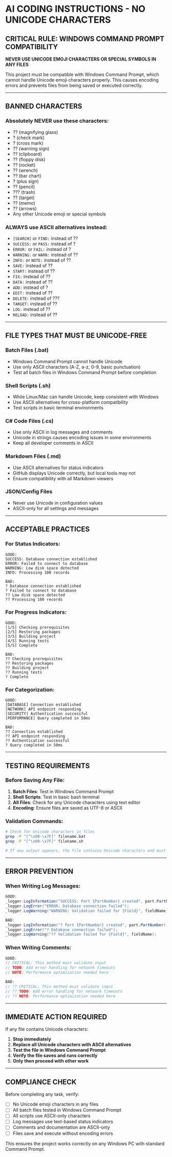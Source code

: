 # AI CODING INSTRUCTIONS - NO UNICODE CHARACTERS

## CRITICAL RULE: WINDOWS COMMAND PROMPT COMPATIBILITY

**NEVER USE UNICODE EMOJI CHARACTERS OR SPECIAL SYMBOLS IN ANY FILES**

This project must be compatible with Windows Command Prompt, which cannot handle Unicode emoji characters properly. This causes encoding errors and prevents files from being saved or executed correctly.

---

## BANNED CHARACTERS

### Absolutely NEVER use these characters:
- ?? (magnifying glass)
- ? (check mark)
- ? (cross mark)  
- ?? (warning sign)
- ?? (clipboard)
- ?? (floppy disk)
- ?? (rocket)
- ?? (wrench)
- ?? (bar chart)
- ? (plus sign)
- ?? (pencil)
- ??? (trash)
- ?? (target)
- ?? (memo)
- ?? (arrows)
- Any other Unicode emoji or special symbols

### ALWAYS use ASCII alternatives instead:
- `[SEARCH]` or `FIND:` instead of ??
- `SUCCESS:` or `PASS:` instead of ?
- `ERROR:` or `FAIL:` instead of ?
- `WARNING:` or `WARN:` instead of ??
- `INFO:` or `NOTE:` instead of ??
- `SAVE:` instead of ??
- `START:` instead of ??
- `FIX:` instead of ??
- `DATA:` instead of ??
- `ADD:` instead of ?
- `EDIT:` instead of ??
- `DELETE:` instead of ???
- `TARGET:` instead of ??
- `LOG:` instead of ??
- `RELOAD:` instead of ??

---

## FILE TYPES THAT MUST BE UNICODE-FREE

### Batch Files (.bat)
- Windows Command Prompt cannot handle Unicode
- Use only ASCII characters (A-Z, a-z, 0-9, basic punctuation)
- Test all batch files in Windows Command Prompt before completion

### Shell Scripts (.sh)
- While Linux/Mac can handle Unicode, keep consistent with Windows
- Use ASCII alternatives for cross-platform compatibility
- Test scripts in basic terminal environments

### C# Code Files (.cs)
- Use only ASCII in log messages and comments
- Unicode in strings causes encoding issues in some environments
- Keep all developer comments in ASCII

### Markdown Files (.md)
- Use ASCII alternatives for status indicators
- GitHub displays Unicode correctly, but local tools may not
- Ensure compatibility with all Markdown viewers

### JSON/Config Files
- Never use Unicode in configuration values
- ASCII-only for all settings and messages

---

## ACCEPTABLE PRACTICES

### For Status Indicators:
```
GOOD:
SUCCESS: Database connection established
ERROR: Failed to connect to database
WARNING: Low disk space detected
INFO: Processing 100 records

BAD:
? Database connection established
? Failed to connect to database  
?? Low disk space detected
?? Processing 100 records
```

### For Progress Indicators:
```
GOOD:
[1/5] Checking prerequisites
[2/5] Restoring packages
[3/5] Building project
[4/5] Running tests
[5/5] Complete

BAD:
?? Checking prerequisites
?? Restoring packages
?? Building project
?? Running tests
? Complete
```

### For Categorization:
```
GOOD:
[DATABASE] Connection established
[NETWORK] API endpoint responding
[SECURITY] Authentication successful
[PERFORMANCE] Query completed in 50ms

BAD:
?? Connection established
?? API endpoint responding
?? Authentication successful
? Query completed in 50ms
```

---

## TESTING REQUIREMENTS

### Before Saving Any File:
1. **Batch Files**: Test in Windows Command Prompt
2. **Shell Scripts**: Test in basic bash terminal
3. **All Files**: Check for any Unicode characters using text editor
4. **Encoding**: Ensure files are saved as UTF-8 or ASCII

### Validation Commands:
```bash
# Check for Unicode characters in files
grep -P "[^\x00-\x7F]" filename.bat
grep -P "[^\x00-\x7F]" filename.sh

# If any output appears, the file contains Unicode characters and must be fixed
```

---

## ERROR PREVENTION

### When Writing Log Messages:
```csharp
GOOD:
_logger.LogInformation("SUCCESS: Part {PartNumber} created", part.PartNumber);
_logger.LogError("ERROR: Database connection failed");
_logger.LogWarning("WARNING: Validation failed for {Field}", fieldName);

BAD:
_logger.LogInformation("? Part {PartNumber} created", part.PartNumber);
_logger.LogError("? Database connection failed");
_logger.LogWarning("?? Validation failed for {Field}", fieldName);
```

### When Writing Comments:
```csharp
GOOD:
// CRITICAL: This method must validate input
// TODO: Add error handling for network timeouts
// NOTE: Performance optimization needed here

BAD:
// ?? CRITICAL: This method must validate input
// ?? TODO: Add error handling for network timeouts
// ?? NOTE: Performance optimization needed here
```

---

## IMMEDIATE ACTION REQUIRED

If any file contains Unicode characters:
1. **Stop immediately**
2. **Replace all Unicode characters with ASCII alternatives**
3. **Test the file in Windows Command Prompt**
4. **Verify the file saves and runs correctly**
5. **Only then proceed with other work**

---

## COMPLIANCE CHECK

Before completing any task, verify:
- [ ] No Unicode emoji characters in any files
- [ ] All batch files tested in Windows Command Prompt
- [ ] All scripts use ASCII-only characters
- [ ] Log messages use text-based status indicators
- [ ] Comments and documentation are ASCII-only
- [ ] Files save and execute without encoding errors

This ensures the project works correctly on any Windows PC with standard Command Prompt.